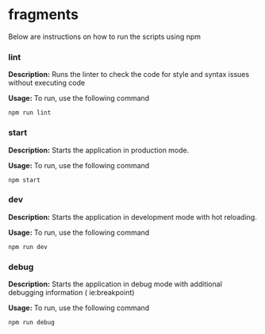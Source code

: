 # fragments
Below are instructions on how to run the scripts using npm
### lint
**Description:** Runs the linter to check the code for style and syntax issues without executing code

**Usage:** To run, use the following command
```
npm run lint
```
### start
**Description:** Starts the application in production mode.

**Usage:** To run, use the following command
```
npm start
```
### dev
**Description:** Starts the application in development mode with hot reloading.

**Usage:** To run, use the following command
```
npm run dev
```
### debug
**Description:** Starts the application in debug mode with additional debugging information ( ie:breakpoint)

**Usage:** To run, use the following command
```
npm run debug
```






